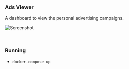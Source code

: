 ### Ads Viewer
A dashboard to view the personal advertising campaigns.

![Screenshot](https://user-images.githubusercontent.com/33903713/77261087-3514d380-6c8c-11ea-8011-4b4264fd8130.png)

&nbsp;
&nbsp;
&nbsp;

### Running
* `docker-compose up`

